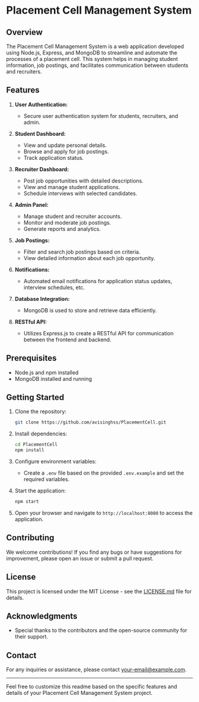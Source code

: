 # Placement Cell Management System

## Overview

The Placement Cell Management System is a web application developed using Node.js, Express, and MongoDB to streamline and automate the processes of a placement cell. This system helps in managing student information, job postings, and facilitates communication between students and recruiters.

## Features

1. **User Authentication:**
   - Secure user authentication system for students, recruiters, and admin.

2. **Student Dashboard:**
   - View and update personal details.
   - Browse and apply for job postings.
   - Track application status.

3. **Recruiter Dashboard:**
   - Post job opportunities with detailed descriptions.
   - View and manage student applications.
   - Schedule interviews with selected candidates.

4. **Admin Panel:**
   - Manage student and recruiter accounts.
   - Monitor and moderate job postings.
   - Generate reports and analytics.

5. **Job Postings:**
   - Filter and search job postings based on criteria.
   - View detailed information about each job opportunity.

6. **Notifications:**
   - Automated email notifications for application status updates, interview schedules, etc.

7. **Database Integration:**
   - MongoDB is used to store and retrieve data efficiently.

8. **RESTful API:**
   - Utilizes Express.js to create a RESTful API for communication between the frontend and backend.

## Prerequisites

- Node.js and npm installed
- MongoDB installed and running

## Getting Started

1. Clone the repository:
   ```bash
   git clone https://github.com/avisinghss/PlacementCell.git
   ```

2. Install dependencies:
   ```bash
   cd PlacementCell
   npm install
   ```

3. Configure environment variables:
   - Create a `.env` file based on the provided `.env.example` and set the required variables.

4. Start the application:
   ```bash
   npm start
   ```

5. Open your browser and navigate to `http://localhost:8000` to access the application.

## Contributing

We welcome contributions! If you find any bugs or have suggestions for improvement, please open an issue or submit a pull request.

## License

This project is licensed under the MIT License - see the [LICENSE.md](LICENSE.md) file for details.

## Acknowledgments

- Special thanks to the contributors and the open-source community for their support.

## Contact

For any inquiries or assistance, please contact [your-email@example.com](mailto:your-email@example.com).

---

Feel free to customize this readme based on the specific features and details of your Placement Cell Management System project.
